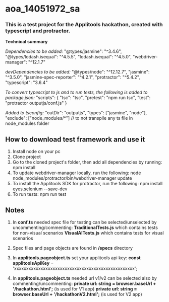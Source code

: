# aoa_14051972_sa

### This is a test project for the Applitools hackathon, created with typescript and protractor.

**Technical summary**

_Dependencies to be added:_
"@types/jasmine": "^3.4.6",
"@types/lodash.isequal": "^4.5.5",
"lodash.isequal": "^4.5.0",
"webdriver-manager": "^12.1.7"

_devDependencies to be added:_
"@types/node": "^12.12.7",
"jasmine": "^3.5.0",
"jasmine-spec-reporter": "^4.2.1",
"protractor": "^5.4.2",
"typescript": "3.6.4"

_To convert typescript to js and to run tests, the following is added to package.json:_
"scripts": {
"tsc": "tsc",
"pretest": "npm run tsc",
"test": "protractor outputjs/conf.js"
}

_Added to tsconfig:_
"outDir": "outputjs",
"types": ["jasmine", "node"],
"exclude": ["node_modules/*"] // to not transpile any ts file in node_modules folder

## How to download test framework and use it

1. Install node on your pc
2. Clone project
3. Go to the cloned project's folder, then add all dependencies by running: npm install
4. To update webdriver-manager locally, run the following:
   node node_modules/protractor/bin/webdriver-manager update
5. To install the Applitools SDK for protractor, run the following:
   npm install eyes.selenium --save-dev
6. To run tests: npm run test

## Notes

1. In **conf.ts** needed spec file for testing can be selected/unselected by uncommenting/commenting:
   **TraditionalTests.js** which contains tests for non-visual scenarios
   **VisualAITests.js** which contains tests for visual scenarios

2. Spec files and page objects are found in **/specs** directory

3. In **applitools.pageobject.ts** set your applitools api key:
   **const applitoolsApiKey** = 'xxxxxxxxxxxxxxxxxxxxxxxxxxxxxxxxxxxxxxxxxxxxxxxxxx';

4. In **applitools.pageobject.ts** needed url v1/v2 can be selected also by commenting/uncommenting:
   **private url: string = browser.baseUrl + '/hackathon.html';** (is used for V1 app)
   **private url: string = browser.baseUrl + '/hackathonV2.html';** (is used for V2 app)
